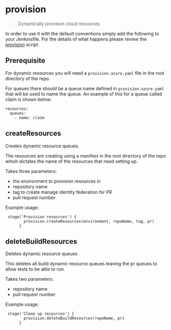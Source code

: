 # provision

> Dynamically provision cloud resources

In order to use it with the default conventions simply add the following to
your Jenkinsfile.
For the details of what happens please review the
[provision](provision.groovy) script.

## Prerequisite
For dynamic resources you will need a `provision.azure.yaml` file in the root directory of the repo.

For queues there should be a queue name defined in `provision.azure.yaml` that will be used to name the queue. An example of this for a queue called claim is shown below:

```
resources:
  queues:
    - name: claim
```
## createResources

Creates dynamic resource queues.

The resources are creating using a manifest in the root directory of the repo which dictates the name of the resources that need setting up.

Takes three parameters:
- the environment to provision resources in
- repository name
- tag to create manage identity federation for PR
- pull request number

Example usage:
```
 stage('Provision resources') {
        provision.createResources(environment, repoName, tag, pr)
      }
```

## deleteBuildResources

Deletes dynamic resource queues

This deletes all build dynamic resource queues leaving the pr queues to allow tests to be able to run.

Takes two parameters:
- repository name
- pull request number

Example usage:
```
 stage('Clean up resources') {
        provision.deleteBuildResources(repoName, pr)
      }
```
